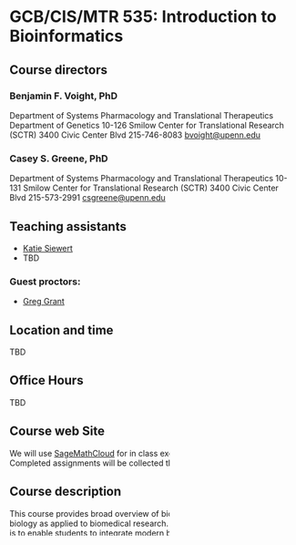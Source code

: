 # GCB/CIS/MTR 535: Introduction to Bioinformatics

## Course directors

### Benjamin F. Voight, PhD
Department of Systems Pharmacology and Translational Therapeutics
Department of Genetics
10-126 Smilow Center for Translational Research (SCTR)
3400 Civic Center Blvd
215-746-8083
bvoight@upenn.edu

### Casey S. Greene, PhD
Department of Systems Pharmacology and Translational Therapeutics
10-131 Smilow Center for Translational Research (SCTR)
3400 Civic Center Blvd
215-573-2991
csgreene@upenn.edu

## Teaching assistants

* [Katie Siewert](mailto:ksiewert@mail.med.upenn.edu)
* TBD

### Guest proctors:

* [Greg Grant](mailto:ggrant543@gmail.com)

## Location and time

TBD

## Office Hours

TBD

## Course web Site

We will use [SageMathCloud](https://cloud.sagemath.com/) for in class exercises
and homework. Completed assignments will be collected through this system.

## Course description

This course provides broad overview of bioinformatics and computational biology
as applied to biomedical research. A primary objective of the course is to
enable students to integrate modern bioinformatics tools into their research
activities. Course material is aimed to address biological questions using
computational approaches and the analysis of data.

A basic primer in programming and operating in a UNIX environment will be
presented, and students will also be introduced to Python, R, and tools for
reproducible research. This course emphasizes direct, hands-on experience with
applications to current biological research problems. The course is **NOT
INTENDED** for computer science students who want to learn about biologically
motivated algorithmic problems; GCB/CIS/BIOL536 and GCB537 is more appropriate.

Areas include DNA sequence alignment, genetic variation and analysis, motif
discovery, study design for high-throughput sequencing, RNA and gene expression,
single gene and whole-genome analysis, machine learning, and topics in systems
biology. The relevant principles underlying methods used for analysis in these
areas will be introduced and discussed at a level appropriate for biologists
without a background in computer science.

The course will assume a solid knowledge of modern biology. An advanced
undergraduate course such as BIOL421 or a graduate course in biology such as
BIOL526 (Experimental Principles in Cell and Molecular Biology), BIOL527
(Advanced Molecular Biology and Genetics), BIOL528 (Advanced Molecular
Genetics), BIOL540 (Genetic Systems), or equivalent, is a prerequisite.

## Equipment prerequisite

All students are required to bring a laptop to class for in class activities.
TAs will provide help with the material, but students should be computer-capable
with their own laptop, and should be willing/capable to download and install
free software from the Internet.

## Grading

### Composition of grades

Grades are composed of:

* the course project (50% total, 25% written proposal,
25% oral presentation)
* homework assignments (30%)
* in-class labs assignments (10%)
* class participation (10%).

For the homework grade, we will drop scores from the 3 lowest scoring
assignments when determining the final grade.

### Late grading policy:

For in-class lab assignments, we will not accept late turn-ins. For homework, we
will grade assignments turned in after the due date up to one week past the
deadline, but grades will be penalized (minus 30% off). Our late policy is
driven by fairness, because answer keys will be handed out a week after problems
are due.

## Plagiarism policy

Consistent with the University of Pennsylvania's honor code and policies on
academic integrity, we maintain a zero-tolerance policy on plagiarism. For
assignments containing text that the instructors determine is plagiarized,
students will receive a grade of zero for the assignment and the case will be
referred to the Office of Student Conduct for disciplinary measures. Students
may not always be aware of what constitutes plagiarism in their work. If you are
unsure, please contact one of the course directors. Please see links below
regarding the office of academic integrity for Penn’s policy on plagiarism and
our discretion on grading.

https://provost.upenn.edu/policies/faculty-handbook/students/iv-d
http://www.upenn.edu/academicintegrity/ai_violations.html

## Reference Texts

As this is a rapidly moving field, there is no textbook required for this course. We rely on a combination of online material and active exercises. There are a number of existing resources that may be valuable during this course.

1. See [PLOS Computational Biology
Collections](http://www.ploscollections.org/static/pcbiCollections),
specifically sections on Education, Developing Computational Biology, and
Translational Bioinformatics:
2. Bioinformatics for Biologists, eds. Pavel Pevzner and Ron Shamir, Cambridge University Press, 2011.
3. Bioinformatics and Functional Genomics by Jonathan Pevsner (www.bioinfbook.org/). This compiles material used for a course at Johns Hopkins.
